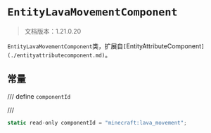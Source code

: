 # `EntityLavaMovementComponent`

> 文档版本：1.21.0.20

`EntityLavaMovementComponent`类，扩展自`[`EntityAttributeComponent`](./entityattributecomponent.md)`。

## 常量

/// define
`componentId`


///

```js
static read-only componentId = "minecraft:lava_movement";
```

